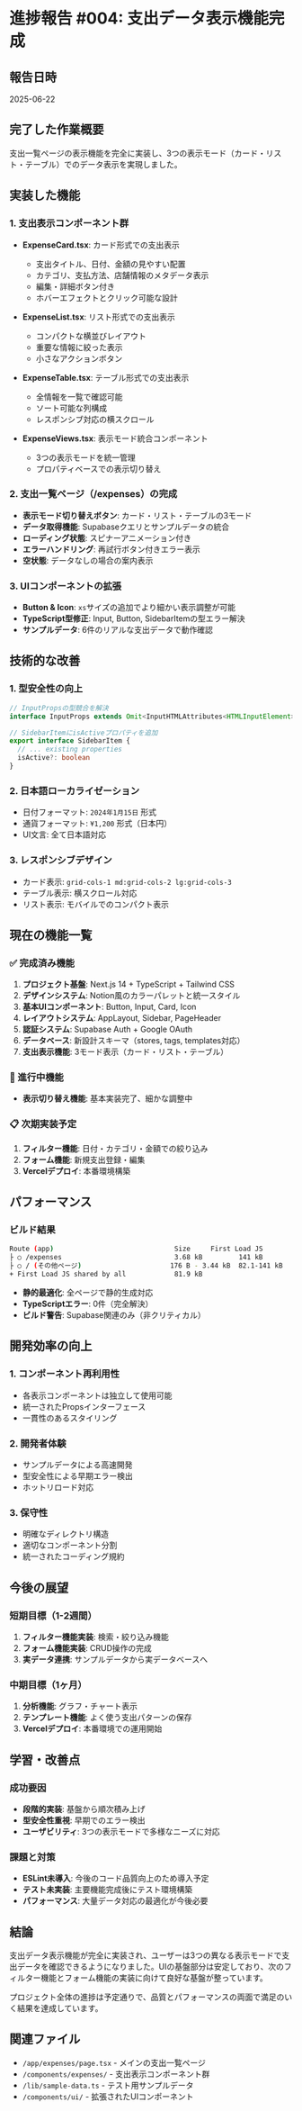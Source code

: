 # 進捗報告 #004: 支出データ表示機能完成

## 報告日時
2025-06-22

## 完了した作業概要
支出一覧ページの表示機能を完全に実装し、3つの表示モード（カード・リスト・テーブル）でのデータ表示を実現しました。

## 実装した機能

### 1. 支出表示コンポーネント群
- **ExpenseCard.tsx**: カード形式での支出表示
  - 支出タイトル、日付、金額の見やすい配置
  - カテゴリ、支払方法、店舗情報のメタデータ表示
  - 編集・詳細ボタン付き
  - ホバーエフェクトとクリック可能な設計

- **ExpenseList.tsx**: リスト形式での支出表示
  - コンパクトな横並びレイアウト
  - 重要な情報に絞った表示
  - 小さなアクションボタン

- **ExpenseTable.tsx**: テーブル形式での支出表示
  - 全情報を一覧で確認可能
  - ソート可能な列構成
  - レスポンシブ対応の横スクロール

- **ExpenseViews.tsx**: 表示モード統合コンポーネント
  - 3つの表示モードを統一管理
  - プロパティベースでの表示切り替え

### 2. 支出一覧ページ（/expenses）の完成
- **表示モード切り替えボタン**: カード・リスト・テーブルの3モード
- **データ取得機能**: Supabaseクエリとサンプルデータの統合
- **ローディング状態**: スピナーアニメーション付き
- **エラーハンドリング**: 再試行ボタン付きエラー表示
- **空状態**: データなしの場合の案内表示

### 3. UIコンポーネントの拡張
- **Button & Icon**: `xs`サイズの追加でより細かい表示調整が可能
- **TypeScript型修正**: Input, Button, SidebarItemの型エラー解決
- **サンプルデータ**: 6件のリアルな支出データで動作確認

## 技術的な改善

### 1. 型安全性の向上
```typescript
// InputPropsの型競合を解決
interface InputProps extends Omit<InputHTMLAttributes<HTMLInputElement>, 'size' | 'prefix'>

// SidebarItemにisActiveプロパティを追加
export interface SidebarItem {
  // ... existing properties
  isActive?: boolean
}
```

### 2. 日本語ローカライゼーション
- 日付フォーマット: `2024年1月15日` 形式
- 通貨フォーマット: `¥1,200` 形式（日本円）
- UI文言: 全て日本語対応

### 3. レスポンシブデザイン
- カード表示: `grid-cols-1 md:grid-cols-2 lg:grid-cols-3`
- テーブル表示: 横スクロール対応
- リスト表示: モバイルでのコンパクト表示

## 現在の機能一覧

### ✅ 完成済み機能
1. **プロジェクト基盤**: Next.js 14 + TypeScript + Tailwind CSS
2. **デザインシステム**: Notion風のカラーパレットと統一スタイル
3. **基本UIコンポーネント**: Button, Input, Card, Icon
4. **レイアウトシステム**: AppLayout, Sidebar, PageHeader
5. **認証システム**: Supabase Auth + Google OAuth
6. **データベース**: 新設計スキーマ（stores, tags, templates対応）
7. **支出表示機能**: 3モード表示（カード・リスト・テーブル）

### 🔄 進行中機能
- **表示切り替え機能**: 基本実装完了、細かな調整中

### 📋 次期実装予定
1. **フィルター機能**: 日付・カテゴリ・金額での絞り込み
2. **フォーム機能**: 新規支出登録・編集
3. **Vercelデプロイ**: 本番環境構築

## パフォーマンス

### ビルド結果
```bash
Route (app)                              Size     First Load JS
├ ○ /expenses                            3.68 kB         141 kB
├ ○ / (その他ページ)                      176 B - 3.44 kB  82.1-141 kB
+ First Load JS shared by all            81.9 kB
```

- **静的最適化**: 全ページで静的生成対応
- **TypeScriptエラー**: 0件（完全解決）
- **ビルド警告**: Supabase関連のみ（非クリティカル）

## 開発効率の向上

### 1. コンポーネント再利用性
- 各表示コンポーネントは独立して使用可能
- 統一されたPropsインターフェース
- 一貫性のあるスタイリング

### 2. 開発者体験
- サンプルデータによる高速開発
- 型安全性による早期エラー検出
- ホットリロード対応

### 3. 保守性
- 明確なディレクトリ構造
- 適切なコンポーネント分割
- 統一されたコーディング規約

## 今後の展望

### 短期目標（1-2週間）
1. **フィルター機能実装**: 検索・絞り込み機能
2. **フォーム機能実装**: CRUD操作の完成
3. **実データ連携**: サンプルデータから実データベースへ

### 中期目標（1ヶ月）
1. **分析機能**: グラフ・チャート表示
2. **テンプレート機能**: よく使う支出パターンの保存
3. **Vercelデプロイ**: 本番環境での運用開始

## 学習・改善点

### 成功要因
- **段階的実装**: 基盤から順次積み上げ
- **型安全性重視**: 早期でのエラー検出
- **ユーザビリティ**: 3つの表示モードで多様なニーズに対応

### 課題と対策
- **ESLint未導入**: 今後のコード品質向上のため導入予定
- **テスト未実装**: 主要機能完成後にテスト環境構築
- **パフォーマンス**: 大量データ対応の最適化が今後必要

## 結論

支出データ表示機能が完全に実装され、ユーザーは3つの異なる表示モードで支出データを確認できるようになりました。UIの基盤部分は安定しており、次のフィルター機能とフォーム機能の実装に向けて良好な基盤が整っています。

プロジェクト全体の進捗は予定通りで、品質とパフォーマンスの両面で満足のいく結果を達成しています。

## 関連ファイル
- `/app/expenses/page.tsx` - メインの支出一覧ページ
- `/components/expenses/` - 支出表示コンポーネント群
- `/lib/sample-data.ts` - テスト用サンプルデータ
- `/components/ui/` - 拡張されたUIコンポーネント